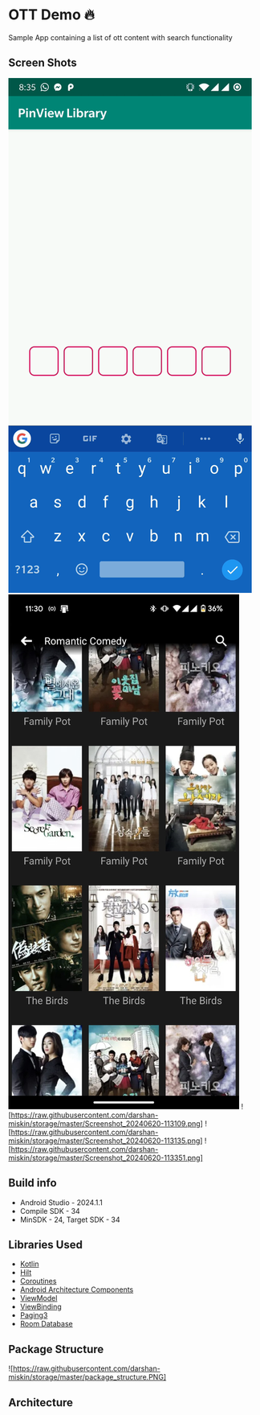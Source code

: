 # OTT Demo 🔥
Sample App containing a list of ott content with search functionality

## Screen Shots ##
[![](https://github.com/darshan-miskin/PinView-Android/blob/master/imgs/GIF_1559495949954.gif?&v=1024&s=576)](https://raw.githubusercontent.com/darshan-miskin/storage/master/Screenshot_20240620-113041.png)
![](https://raw.githubusercontent.com/darshan-miskin/storage/master/Screenshot_20240620-113049.png)
![https://raw.githubusercontent.com/darshan-miskin/storage/master/Screenshot_20240620-113109.png]
![https://raw.githubusercontent.com/darshan-miskin/storage/master/Screenshot_20240620-113135.png]
![https://raw.githubusercontent.com/darshan-miskin/storage/master/Screenshot_20240620-113351.png]

## Build info ##
* Android Studio - 2024.1.1
* Compile SDK - 34
* MinSDK - 24, Target SDK - 34

## Libraries Used ##

* <a href="https://kotlinlang.org/">Kotlin</a>
* <a href="https://developer.android.com/training/dependency-injection/hilt-android">Hilt</a>
* <a href="https://kotlinlang.org/docs/reference/coroutines-overview.html">Coroutines</a>
* <a href="https://developer.android.com/topic/libraries/architecture">Android Architecture Components</a>
* <a href="https://developer.android.com/topic/libraries/architecture/viewmodel">ViewModel</a>
* <a href="https://developer.android.com/topic/libraries/view-binding">ViewBinding</a>
* <a href="https://developer.android.com/topic/libraries/architecture/paging/v3-overview">Paging3</a>
* <a href="https://developer.android.com/training/data-storage/room">Room Database</a>

## Package Structure ##
![https://raw.githubusercontent.com/darshan-miskin/storage/master/package_structure.PNG]

## Architecture ##
